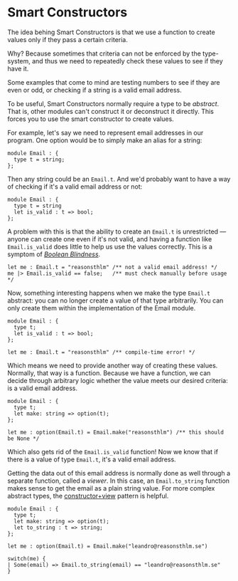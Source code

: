 # Smart Constructors

The idea behing Smart Constructors is that we use a function to create values
only if they pass a certain criteria.

Why? Because sometimes that criteria can not be enforced by the type-system,
and thus we need to repeatedly check these values to see if they have it.

Some examples that come to mind are testing numbers to see if they are even or
odd, or checking if a string is a valid email address.

To be useful, Smart Constructors normally require a type to be _abstract_. That
is, other modules can't construct it or deconstruct it directly. This forces
you to use the smart constructor to create values.

For example, let's say we need to represent email addresses in our program. One
option would be to simply make an alias for a string:

```reason
module Email : {
  type t = string;
};
```

Then any string could be an `Email.t`. And we'd probably want to have a way of
checking if it's a valid email address or not:

```reason
module Email : {
  type t = string
  let is_valid : t => bool;
};
```

A problem with this is that the ability to create an `Email.t` is unrestricted
— anyone can create one even if it's not valid, and having a function like
`Email.is_valid` does little to help us use the values correctly. This is a
symptom of [_Boolean Blindness_](boolean-blindness.md).

```reason
let me : Email.t = "reasonsthlm" /** not a valid email address! */
me |> Email.is_valid == false;   /** must check manually before usage */
```

Now, something interesting happens when we make the type `Email.t` abstract:
you can no longer create a value of that type arbitrarily. You can only create
them within the implementation of the Email module.

```reason
module Email : {
  type t;
  let is_valid : t => bool;
};

let me : Email.t = "reasonsthlm" /** compile-time error! */
```

Which means we need to provide another way of creating these values. Normally,
that way is a function. Because we have a function, we can decide through
arbitrary logic whether the value meets our desired criteria: is a valid email
address.

```reason
module Email : {
  type t;
  let make: string => option(t);
};

let me : option(Email.t) = Email.make("reasonsthlm") /** this should be None */
```

Which also gets rid of the `Email.is_valid` function! Now we know that if there
is a value of type `Email.t`, it's a valid email address.

Getting the data out of this email address is normally done as well through a
separate function, called a _viewer_. In this case, an `Email.to_string`
function makes sense to get the email as a plain string value. For more complex
abstract types, the [constructor+view](constructor-view.md) pattern is helpful.

```reason
module Email : {
  type t;
  let make: string => option(t);
  let to_string : t => string;
};

let me : option(Email.t) = Email.make("leandro@reasonsthlm.se")

switch(me) {
| Some(email) => Email.to_string(email) == "leandro@reasonsthlm.se"
}
```
